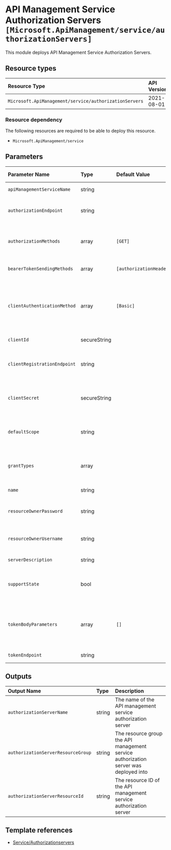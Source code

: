 # API Management Service Authorization Servers `[Microsoft.ApiManagement/service/authorizationServers]`

This module deploys API Management Service Authorization Servers.

## Resource types

| Resource Type | API Version |
| :-- | :-- |
| `Microsoft.ApiManagement/service/authorizationServers` | 2021-08-01 |

### Resource dependency

The following resources are required to be able to deploy this resource.

- `Microsoft.ApiManagement/service`

## Parameters

| Parameter Name | Type | Default Value | Possible Values | Description |
| :-- | :-- | :-- | :-- | :-- |
| `apiManagementServiceName` | string |  |  | Required. The name of the of the API Management service. |
| `authorizationEndpoint` | string |  |  | Required. OAuth authorization endpoint. See <http://tools.ietf.org/html/rfc6749#section-3.2>. |
| `authorizationMethods` | array | `[GET]` |  | Optional. HTTP verbs supported by the authorization endpoint. GET must be always present. POST is optional. - HEAD, OPTIONS, TRACE, GET, POST, PUT, PATCH, DELETE |
| `bearerTokenSendingMethods` | array | `[authorizationHeader]` |  | Optional. Specifies the mechanism by which access token is passed to the API. - authorizationHeader or query |
| `clientAuthenticationMethod` | array | `[Basic]` |  | Optional. Method of authentication supported by the token endpoint of this authorization server. Possible values are Basic and/or Body. When Body is specified, client credentials and other parameters are passed within the request body in the application/x-www-form-urlencoded format. - Basic or Body |
| `clientId` | secureString |  |  | Required. Client or app ID registered with this authorization server. |
| `clientRegistrationEndpoint` | string |  |  | Optional. Optional reference to a page where client or app registration for this authorization server is performed. Contains absolute URL to entity being referenced. |
| `clientSecret` | secureString |  |  | Required. Client or app secret registered with this authorization server. This property will not be filled on 'GET' operations! Use '/listSecrets' POST request to get the value. |
| `defaultScope` | string |  |  | Optional. Access token scope that is going to be requested by default. Can be overridden at the API level. Should be provided in the form of a string containing space-delimited values. |
| `grantTypes` | array |  |  | Required. Form of an authorization grant, which the client uses to request the access token. - authorizationCode, implicit, resourceOwnerPassword, clientCredentials |
| `name` | string |  |  | Required. Identifier of the authorization server. |
| `resourceOwnerPassword` | string |  |  | Optional. Can be optionally specified when resource owner password grant type is supported by this authorization server. Default resource owner password. |
| `resourceOwnerUsername` | string |  |  | Optional. Can be optionally specified when resource owner password grant type is supported by this authorization server. Default resource owner username. |
| `serverDescription` | string |  |  | Optional. Description of the authorization server. Can contain HTML formatting tags. |
| `supportState` | bool |  |  | Optional. If true, authorization server will include state parameter from the authorization request to its response. Client may use state parameter to raise protocol security. |
| `tokenBodyParameters` | array | `[]` |  | Optional. Additional parameters required by the token endpoint of this authorization server represented as an array of JSON objects with name and value string properties, i.e. {"name" : "name value", "value": "a value"}. - TokenBodyParameterContract object |
| `tokenEndpoint` | string |  |  | Optional. OAuth token endpoint. Contains absolute URI to entity being referenced. |

## Outputs

| Output Name | Type | Description |
| :-- | :-- | :-- |
| `authorizationServerName` | string | The name of the API management service authorization server |
| `authorizationServerResourceGroup` | string | The resource group the API management service authorization server was deployed into |
| `authorizationServerResourceId` | string | The resource ID of the API management service authorization server |

## Template references

- [Service/Authorizationservers](https://docs.microsoft.com/en-us/azure/templates/Microsoft.ApiManagement/2021-08-01/service/authorizationServers)
